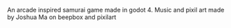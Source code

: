 An arcade inspired samurai game made in godot 4.
Music and pixil art made by Joshua Ma on beepbox and pixilart
